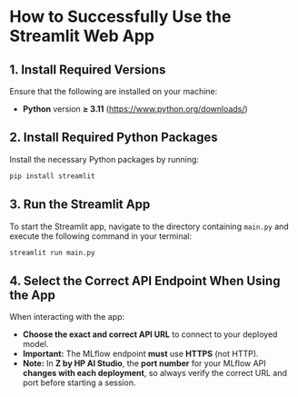 # How to Successfully Use the Streamlit Web App

## 1. Install Required Versions

Ensure that the following are installed on your machine:

- **Python** version **≥ 3.11** (https://www.python.org/downloads/)

## 2. Install Required Python Packages

Install the necessary Python packages by running:

```bash
pip install streamlit
```

## 3. Run the Streamlit App

To start the Streamlit app, navigate to the directory containing `main.py` and execute the following command in your terminal:

```bash
streamlit run main.py
```

## 4. Select the Correct API Endpoint When Using the App

When interacting with the app:

- **Choose the exact and correct API URL** to connect to your deployed model.
- **Important:** The MLflow endpoint **must** use **HTTPS** (not HTTP).
- **Note:** In **Z by HP AI Studio**, the **port number** for your MLflow API **changes with each deployment**, so always verify the correct URL and port before starting a session.
